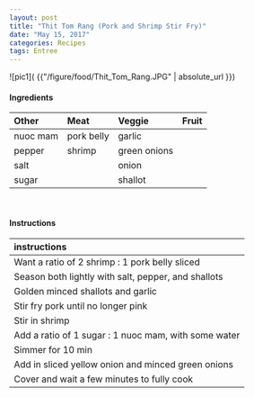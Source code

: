 ```yaml
---
layout: post
title: "Thit Tom Rang (Pork and Shrimp Stir Fry)"
date: "May 15, 2017"
categories: Recipes
tags: Entree
---
```




![pic1]( {{"/figure/food/Thit_Tom_Rang.JPG" | absolute_url }})




#### Ingredients

<table class = "presenttab">
 <thead>
  <tr>
   <th style="text-align:left;"> Other </th>
   <th style="text-align:left;"> Meat </th>
   <th style="text-align:left;"> Veggie </th>
   <th style="text-align:left;"> Fruit </th>
  </tr>
 </thead>
<tbody>
  <tr>
   <td style="text-align:left;"> nuoc mam </td>
   <td style="text-align:left;"> pork belly </td>
   <td style="text-align:left;"> garlic </td>
   <td style="text-align:left;">  </td>
  </tr>
  <tr>
   <td style="text-align:left;"> pepper </td>
   <td style="text-align:left;"> shrimp </td>
   <td style="text-align:left;"> green onions </td>
   <td style="text-align:left;">  </td>
  </tr>
  <tr>
   <td style="text-align:left;"> salt </td>
   <td style="text-align:left;">  </td>
   <td style="text-align:left;"> onion </td>
   <td style="text-align:left;">  </td>
  </tr>
  <tr>
   <td style="text-align:left;"> sugar </td>
   <td style="text-align:left;">  </td>
   <td style="text-align:left;"> shallot </td>
   <td style="text-align:left;">  </td>
  </tr>
</tbody>
</table>

<br>

#### Instructions

<table class = "presenttabnoh">
 <thead>
  <tr>
   <th style="text-align:left;"> instructions </th>
  </tr>
 </thead>
<tbody>
  <tr>
   <td style="text-align:left;"> Want a ratio of 2 shrimp : 1 pork belly sliced </td>
  </tr>
  <tr>
   <td style="text-align:left;"> Season both lightly with salt, pepper, and shallots </td>
  </tr>
  <tr>
   <td style="text-align:left;"> Golden minced shallots and garlic </td>
  </tr>
  <tr>
   <td style="text-align:left;"> Stir fry pork until no longer pink </td>
  </tr>
  <tr>
   <td style="text-align:left;"> Stir in shrimp </td>
  </tr>
  <tr>
   <td style="text-align:left;"> Add a ratio of 1 sugar : 1 nuoc mam, with some water </td>
  </tr>
  <tr>
   <td style="text-align:left;"> Simmer for 10 min </td>
  </tr>
  <tr>
   <td style="text-align:left;"> Add in sliced yellow onion and minced green onions </td>
  </tr>
  <tr>
   <td style="text-align:left;"> Cover and wait a few minutes to fully cook </td>
  </tr>
</tbody>
</table>

